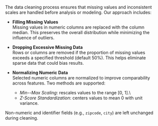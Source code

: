 The data cleaning process ensures that missing values and inconsistent
scales are handled before analysis or modeling. Our approach includes:

-   **Filling Missing Values**\
    Missing values in numeric columns are replaced with the column
    median. This preserves the overall distribution while minimizing the
    influence of outliers.

-   **Dropping Excessive Missing Data**\
    Rows or columns are removed if the proportion of missing values
    exceeds a specified threshold (default 50%). This helps eliminate
    sparse data that could bias results.

-   **Normalizing Numeric Data**\
    Selected numeric columns are normalized to improve comparability
    across features. Two methods are supported:

    -   *Min--Max Scaling*: rescales values to the range \[0, 1\].\
    -   *Z-Score Standardization*: centers values to mean 0 with unit
        variance.

Non-numeric and identifier fields (e.g., `zipcode`, `city`) are left
unchanged during cleaning.